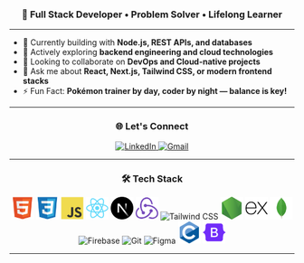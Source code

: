 <h3 align="center">🚀 Full Stack Developer • Problem Solver • Lifelong Learner</h3>

---

- 🔧 Currently building with **Node.js, REST APIs, and databases**
- 🌱 Actively exploring **backend engineering and cloud technologies**
- 🤝 Looking to collaborate on **DevOps and Cloud-native projects**
- 💬 Ask me about **React, Next.js, Tailwind CSS, or modern frontend stacks**
- ⚡ Fun Fact: **Pokémon trainer by day, coder by night — balance is key!**

---

<h3 align="center">🌐 Let's Connect</h3>

<p align="center">
  <a href="#" target="_blank">
    <img src="https://img.shields.io/badge/LinkedIn-%230077B5.svg?style=for-the-badge&logo=linkedin&logoColor=white" alt="LinkedIn" />
  </a>
  <a href="#">
    <img src="https://img.shields.io/badge/Gmail-D14836?style=for-the-badge&logo=gmail&logoColor=white" alt="Gmail" />
  </a>
</p>

---

<h3 align="center">🛠️ Tech Stack</h3>

<p align="center">
  <img src="https://raw.githubusercontent.com/devicons/devicon/master/icons/html5/html5-original.svg" alt="HTML5" width="40" height="40" />
  <img src="https://raw.githubusercontent.com/devicons/devicon/master/icons/css3/css3-original.svg" alt="CSS3" width="40" height="40" />
  <img src="https://raw.githubusercontent.com/devicons/devicon/master/icons/javascript/javascript-original.svg" alt="JavaScript" width="40" height="40" />
  <img src="https://raw.githubusercontent.com/devicons/devicon/master/icons/react/react-original.svg" alt="React" width="40" height="40" />
  <img src="https://raw.githubusercontent.com/devicons/devicon/master/icons/nextjs/nextjs-original.svg" alt="Next.js" width="40" height="40" />
  <img src="https://raw.githubusercontent.com/devicons/devicon/master/icons/redux/redux-original.svg" alt="Redux" width="40" height="40" />
  <img src="https://www.vectorlogo.zone/logos/tailwindcss/tailwindcss-icon.svg" alt="Tailwind CSS" width="40" height="40" />
  <img src="https://raw.githubusercontent.com/devicons/devicon/master/icons/nodejs/nodejs-original.svg" alt="Node.js" width="40" height="40" />
  <img src="https://raw.githubusercontent.com/devicons/devicon/master/icons/express/express-original.svg" alt="Express" width="40" height="40" />
  <img src="https://raw.githubusercontent.com/devicons/devicon/master/icons/mongodb/mongodb-original.svg" alt="MongoDB" width="40" height="40" />
  <img src="https://www.vectorlogo.zone/logos/firebase/firebase-icon.svg" alt="Firebase" width="40" height="40" />
  <img src="https://www.vectorlogo.zone/logos/git-scm/git-scm-icon.svg" alt="Git" width="40" height="40" />
  <img src="https://www.vectorlogo.zone/logos/figma/figma-icon.svg" alt="Figma" width="40" height="40" />
  <img src="https://raw.githubusercontent.com/devicons/devicon/master/icons/c/c-original.svg" alt="C" width="40" height="40" />
  <img src="https://raw.githubusercontent.com/devicons/devicon/master/icons/bootstrap/bootstrap-plain.svg" alt="Bootstrap" width="40" height="40" />
</p>

---

